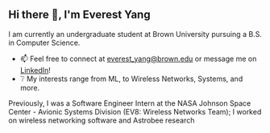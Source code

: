 ## Hi there 👋, I'm Everest Yang
I am currently an undergraduate student at Brown University pursuing a B.S. in Computer Science. 

* 📫 Feel free to connect at everest_yang@brown.edu or message me on [LinkedIn](https://www.linkedin.com/in/everestyang/)!
* ❔ My interests range from ML, to Wireless Networks, Systems, and more.

Previously, I was a Software Engineer Intern at the NASA Johnson Space Center - Avionic Systems Division (EV8: Wireless Networks Team); I worked on wireless networking software and Astrobee research
